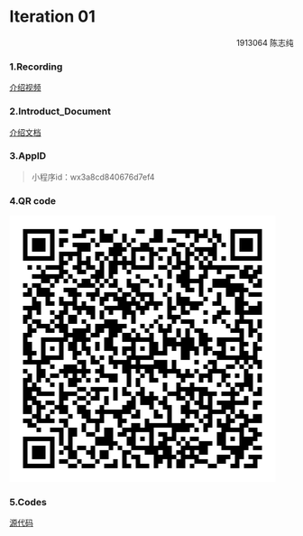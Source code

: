 # Iteration 01

<p align='right'>1913064 陈志纯</p>

### 1.Recording

[介绍视频](https://github.com/Shyggo/Android_Development/blob/main/Iteration01/Recording.mp4)



### 2.Introduct_Document

[介绍文档](https://github.com/Shyggo/Android_Development/blob/main/Iteration01/介绍文档.pdf)



### 3.AppID

> 小程序id：wx3a8cd840676d7ef4



### 4.QR code

![](https://github.com/Shyggo/Android_Development/blob/main/Iteration01/二维码.jpg)



### 5.Codes

[源代码](https://github.com/Shyggo/Android_Development/blob/main/Iteration01/Code)